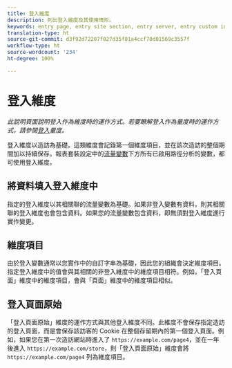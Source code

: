 ```yaml
---
title: 登入維度
description: 列出登入維度及其使用情形。
keywords: entry page, entry site section, entry server, entry custom insight
translation-type: ht
source-git-commit: d3f92d72207f027d35f81a4ccf70d01569c3557f
workflow-type: ht
source-wordcount: '234'
ht-degree: 100%

---
```



# 登入維度

*此說明頁面說明登入作為維度時的運作方式。若要瞭解登入作為量度時的運作方式，請參閱[登入](../metrics/entries.md)量度。*

登入維度以造訪為基礎。這類維度會記錄第一個維度項目，並在該次造訪的整個期間加以持續保存。報表套裝設定中的[流量變數](/help/admin/admin/c-traffic-variables/traffic-var.md)下方所有已啟用路徑分析的變數，都可使用登入維度。

## 將資料填入登入維度中

指定的登入維度以其相關聯的流量變數為基礎。如果非登入變數有資料，則其相關聯的登入維度也會包含資料。如果您的流量變數包含資料，即無須對登入維度進行實作變更。

## 維度項目

由於登入變數通常以您實作中的自訂字串為基礎，因此您的組織會決定維度項目。指定登入維度中的值會與其相關的非登入維度中的維度項目相符。例如，「登入頁面」維度中的維度項目，會與「頁面」維度中的維度項目相似。

## 登入頁面原始

「登入頁面原始」維度的運作方式與其他登入維度不同。此維度不會保存指定造訪的登入頁面，而是會保存該訪客的 Cookie 在整個存留期內的第一個登入頁面。例如，如果您在第一次造訪網站時進入了 `https://example.com/page4`，並在一年後進入 `https://example.com/store`，則「登入頁面原始」維度會將 `https://example.com/page4` 列為維度項目。
